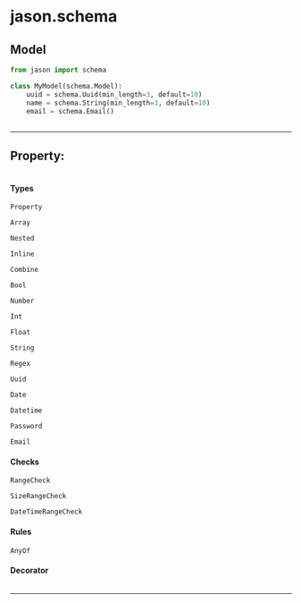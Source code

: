 jason.schema
===

## Model

```python
from jason import schema

class MyModel(schema.Model):
    uuid = schema.Uuid(min_length=3, default=10)
    name = schema.String(min_length=3, default=10)
    email = schema.Email()
    
```

---

## Property:

```python


```

#### Types

`Property`

`Array`

`Nested`

`Inline`

`Combine`

`Bool`

`Number`

`Int`

`Float`

`String`

`Regex`

`Uuid`

`Date`

`Datetime`

`Password`

`Email`


#### Checks

`RangeCheck`

`SizeRangeCheck`

`DateTimeRangeCheck`


#### Rules

`AnyOf`


#### Decorator

```python


```

---
